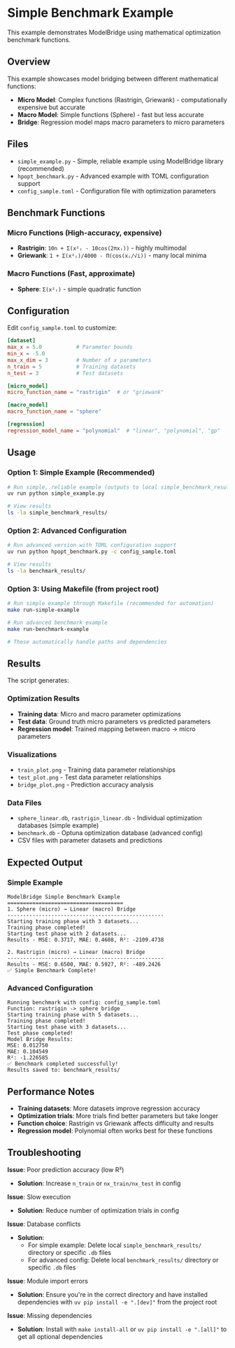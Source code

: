 # Simple Benchmark Example

This example demonstrates ModelBridge using mathematical optimization benchmark functions.

## Overview

This example showcases model bridging between different mathematical functions:
- **Micro Model**: Complex functions (Rastrigin, Griewank) - computationally expensive but accurate
- **Macro Model**: Simple functions (Sphere) - fast but less accurate
- **Bridge**: Regression model maps macro parameters to micro parameters

## Files

- `simple_example.py` - Simple, reliable example using ModelBridge library (recommended)
- `hpopt_benchmark.py` - Advanced example with TOML configuration support
- `config_sample.toml` - Configuration file with optimization parameters

## Benchmark Functions

### Micro Functions (High-accuracy, expensive)
- **Rastrigin**: `10n + Σ(x²ᵢ - 10cos(2πxᵢ))` - highly multimodal
- **Griewank**: `1 + Σ(x²ᵢ)/4000 - Π(cos(xᵢ/√i))` - many local minima

### Macro Functions (Fast, approximate)
- **Sphere**: `Σ(x²ᵢ)` - simple quadratic function

## Configuration

Edit `config_sample.toml` to customize:

```toml
[dataset]
max_x = 5.0           # Parameter bounds
min_x = -5.0
max_x_dim = 3         # Number of x parameters
n_train = 5           # Training datasets
n_test = 3            # Test datasets

[micro_model]
micro_function_name = "rastrigin"  # or "griewank"

[macro_model]
macro_function_name = "sphere"

[regression]
regression_model_name = "polynomial"  # "linear", "polynomial", "gp"
```

## Usage

### Option 1: Simple Example (Recommended)
```bash
# Run simple, reliable example (outputs to local simple_benchmark_results/)
uv run python simple_example.py

# View results
ls -la simple_benchmark_results/
```

### Option 2: Advanced Configuration
```bash
# Run advanced version with TOML configuration support
uv run python hpopt_benchmark.py -c config_sample.toml

# View results
ls -la benchmark_results/
```

### Option 3: Using Makefile (from project root)
```bash
# Run simple example through Makefile (recommended for automation)
make run-simple-example

# Run advanced benchmark example
make run-benchmark-example

# These automatically handle paths and dependencies
```

## Results

The script generates:

### Optimization Results
- **Training data**: Micro and macro parameter optimizations
- **Test data**: Ground truth micro parameters vs predicted parameters
- **Regression model**: Trained mapping between macro → micro parameters

### Visualizations
- `train_plot.png` - Training data parameter relationships
- `test_plot.png` - Test data parameter relationships
- `bridge_plot.png` - Prediction accuracy analysis

### Data Files
- `sphere_linear.db`, `rastrigin_linear.db` - Individual optimization databases (simple example)
- `benchmark.db` - Optuna optimization database (advanced config)
- CSV files with parameter datasets and predictions

## Expected Output

### Simple Example
```
ModelBridge Simple Benchmark Example
=====================================
1. Sphere (micro) → Linear (macro) Bridge
--------------------------------------------------
Starting training phase with 3 datasets...
Training phase completed!
Starting test phase with 2 datasets...
Results - MSE: 0.3717, MAE: 0.4608, R²: -2109.4738

2. Rastrigin (micro) → Linear (macro) Bridge
--------------------------------------------------
Results - MSE: 0.6500, MAE: 0.5927, R²: -489.2426
✅ Simple Benchmark Complete!
```

### Advanced Configuration
```
Running benchmark with config: config_sample.toml
Function: rastrigin -> sphere bridge
Starting training phase with 5 datasets...
Training phase completed!
Starting test phase with 3 datasets...
Test phase completed!
Model Bridge Results:
MSE: 0.012750
MAE: 0.104549
R²: -1.226585
✅ Benchmark completed successfully!
Results saved to: benchmark_results/
```

## Performance Notes

- **Training datasets**: More datasets improve regression accuracy
- **Optimization trials**: More trials find better parameters but take longer
- **Function choice**: Rastrigin vs Griewank affects difficulty and results
- **Regression model**: Polynomial often works best for these functions

## Troubleshooting

**Issue**: Poor prediction accuracy (low R²)
- **Solution**: Increase `n_train` or `nx_train/nx_test` in config

**Issue**: Slow execution
- **Solution**: Reduce number of optimization trials in config

**Issue**: Database conflicts
- **Solution**:
  - For simple example: Delete local `simple_benchmark_results/` directory or specific `.db` files
  - For advanced config: Delete local `benchmark_results/` directory or specific `.db` files

**Issue**: Module import errors
- **Solution**: Ensure you're in the correct directory and have installed dependencies with `uv pip install -e ".[dev]"` from the project root

**Issue**: Missing dependencies
- **Solution**: Install with `make install-all` or `uv pip install -e ".[all]"` to get all optional dependencies
